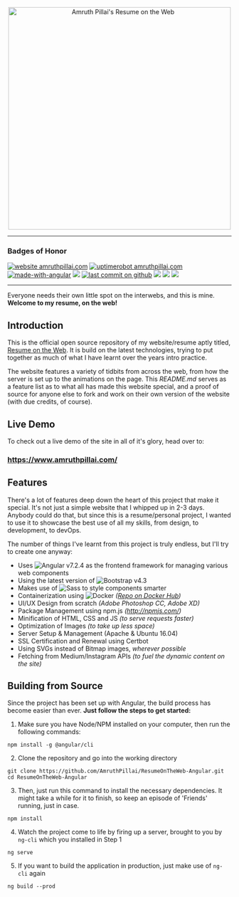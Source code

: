 <p align="center">
	<img src="https://i.imgur.com/WnVVMvv.png" width="500px" alt="Amruth Pillai's Resume on the Web">
</p>

---

### Badges of Honor

[![website amruthpillai.com](https://img.shields.io/website-up-down-green-red/http/amruthpillai.com.svg)](https://amruthpillai.com/)
[![uptimerobot amruthpillai.com](https://img.shields.io/uptimerobot/ratio/m781987043-24c5463b2c0e80a630682bd0.svg?style=flat)](https://amruthpillai.com/)
[![made-with-angular](https://img.shields.io/badge/made%20with-angular-red.svg?style=flat&logo=angular)](https://amruthpillai.com/)
![](https://img.shields.io/badge/made%20with-bootstrap-blue.svg?style=flat&logo=bootstrap)
[![last commit on github](https://img.shields.io/github/last-commit/amruthpillai/resumeontheweb-angular.svg?style=flat)](https://amruthpillai.com/)
![](https://img.shields.io/docker/automated/amruthpillai/resumeontheweb-angular.svg?style=flat)
![](https://img.shields.io/github/languages/code-size/amruthpillai/resumeontheweb-angular.svg?style=flat)
![](https://img.shields.io/github/license/amruthpillai/resumeontheweb-angular.svg?style=flat)

---

Everyone needs their own little spot on the interwebs, and this is mine.  
**Welcome to my resume, on the web!**

## Introduction

This is the official open source repository of my website/resume aptly titled, [Resume on the Web](https://amruthpillai.com/). It is build on the latest technologies, trying to put together as much of what I have learnt over the years intro practice. 

The website features a variety of tidbits from across the web, from how the server is set up to the animations on the page. This *README.md* serves as a feature list as to what all has made this website special, and a proof of source for anyone else to fork and work on their own version of the website (with due credits, of course).

## Live Demo

To check out a live demo of the site in all of it's glory, head over to:

### https://www.amruthpillai.com/

## Features

There's a lot of features deep down the heart of this project that make it special. It's not just a simple website that I whipped up in 2-3 days. Anybody could do that, but since this is a resume/personal project, I wanted to use it to showcase the best use of all my skills, from design, to development, to devOps.

The number of things I've learnt from this project is truly endless, but I'll try to create one anyway:
* Uses ![Angular v7.2.4](https://img.shields.io/badge/Angular-v7.2.4-red.svg?style=flat&logo=angular) as the frontend framework for managing various web components
* Using the latest version of ![Bootstrap v4.3](https://img.shields.io/badge/Bootstrap-v4.3-blue.svg?style=flat&logo=bootstrap)
* Makes use of ![Sass](https://img.shields.io/badge/sass-ce1477.svg?style=flat&logo=sass&logoColor=white) to style components smarter
* Containerization using ![Docker](https://img.shields.io/badge/docker-blue.svg?style=flat&logo=docker&logoColor=white) *([Repo on Docker Hub](https://cloud.docker.com/repository/docker/amruthpillai/resumeontheweb-angular))*
* UI/UX Design from scratch *(Adobe Photoshop CC, Adobe XD)*
* Package Management using npm.js *(http://npmjs.com/)*
* Minification of HTML, CSS and JS *(to serve requests faster)*
* Optimization of Images *(to take up less space)*
* Server Setup & Management (Apache & Ubuntu 16.04)
* SSL Certification and Renewal using Certbot
* Using SVGs instead of Bitmap images, *wherever possible*
* Fetching from Medium/Instagram APIs *(to fuel the dynamic content on the site)*

## Building from Source

Since the project has been set up with Angular, the build process has become easier than ever.
**Just follow the steps to get started:**

1. Make sure you have Node/NPM installed on your computer, then run the following commands:
```console
npm install -g @angular/cli
```

2. Clone the repository and go into the working directory
```console
git clone https://github.com/AmruthPillai/ResumeOnTheWeb-Angular.git
cd ResumeOnTheWeb-Angular
```

3. Then, just run this command to install the necessary dependencies. It might take a while for it to finish, so keep an episode of 'Friends' running, just in case.
```console
npm install
```

4. Watch the project come to life by firing up a server, brought to you by `ng-cli` which you installed in Step 1
```console
ng serve
```

5. If you want to build the application in production, just make use of `ng-cli` again
```console
ng build --prod
```
